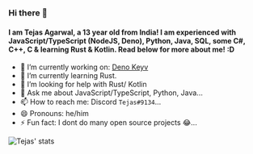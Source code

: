 ### Hi there 👋
#### I am Tejas Agarwal, a 13 year old from India! I am experienced with JavaScript/TypeScript (NodeJS, Deno), Python, Java, SQL, some C#, C++, C & learning Rust & Kotlin. Read below for more about me! :D

- 🔭 I’m currently working on: [Deno Keyv](https://github.com/tejasag/deno-keyv)
- 🌱 I’m currently learning Rust.
- 🤔 I’m looking for help with Rust/ Kotlin
- 💬 Ask me about JavaScript/TypeScript, Python, Java...
- 📫 How to reach me: Discord `Tejas#9134`...
- 😄 Pronouns: he/him
- ⚡ Fun fact: I dont do many open source projects 😂... 

![Tejas' stats](https://github-readme-stats.vercel.app/api?username=tejasag&show_icons=true&theme=radical)
